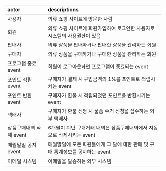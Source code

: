 | actor         | descriptions
| :-------------| :----------------------------------------------------------
| 사용자            | 의류 쇼핑 사이트에 방문한 사람
| 회원              | 의류 쇼핑 사이트에 회원가입하여 로그인한 사용자로 시스템의 사용권한이 있음
| 판매자            | 의류 상품을 판매하거나 판매한 상품을 관리하는 회원
| 구매자            | 의류 상품을 구매하거나 구매한 상품을 관리하는 회원
| 프로그램 종료 event   | 회원이 로그아웃하면 프로그램이 종료되는 event
| 포인트 적립 event | 구매자가 결제 시 구입금액의 1%를 포인트로 적립시키는 event
| 포인트 반환 event | 구매자가 환불 시 적립되었던 포인트를 반환시키는 event
| 택배사            | 구매자가 환불 신청 시 물품 수거 신청을 접수하는 외부 택배사
| 상품구매내역 삭제 event   | 6개월이 지난 구매거래 내역은 상품구매내역에서 자동으로 삭제시키는 event
| 매월말일 공지 event   | 매월말일에 모든 회원들에게 그 달에 대한 판매 및 구매 통계정보를 공지하는 event
| 이메일 시스템     | 이메일을 발송하는 외부 시스템